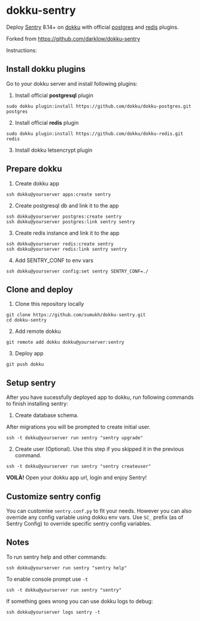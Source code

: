 # dokku-sentry

Deploy [Sentry](https://github.com/getsentry/sentry) 8.14+ on [dokku](http://dokku.viewdocs.io/dokku/) with official [postgres](https://github.com/dokku/dokku-postgres) and [redis](https://github.com/dokku/dokku-redis) plugins.

Forked from https://github.com/darklow/dokku-sentry

Instructions:

## Install dokku plugins

Go to your dokku server and install following plugins:


1) Install official **postgresql** plugin
```
sudo dokku plugin:install https://github.com/dokku/dokku-postgres.git postgres
```

2) Install official **redis** plugin
```
sudo dokku plugin:install https://github.com/dokku/dokku-redis.git redis

```

3) Install dokku letsencrypt plugin


## Prepare dokku


1) Create dokku app
```
ssh dokku@yourserver apps:create sentry
```

2) Create postgresql db and link it to the app
```
ssh dokku@yourserver postgres:create sentry
ssh dokku@yourserver postgres:link sentry sentry
```

3) Create redis instance and link it to the app
```
ssh dokku@yourserver redis:create sentry
ssh dokku@yourserver redis:link sentry sentry
```

4) Add SENTRY_CONF to env vars
```
ssh dokku@yourserver config:set sentry SENTRY_CONF=./
```

## Clone and deploy

1) Clone this repository locally
```
git clone https://github.com/sumukh/dokku-sentry.git
cd dokku-sentry
```

2) Add remote dokku
```
git remote add dokku dokku@yourserver:sentry
```

3) Deploy app
```
git push dokku
```

## Setup sentry

After you have sucessfully deployed app to dokku, run following commands to finish installing sentry:

1) Create database schema.

After migrations you will be prompted to create initial user.

```
ssh -t dokku@yourserver run sentry "sentry upgrade"
```

2) Create user (Optional). Use this step if you skipped it in the previous command.
```
ssh -t dokku@yourserver run sentry "sentry createuser"
```

**VOILÀ!** Open your dokku app url, login and enjoy Sentry!


## Customize sentry config

You can customise `sentry.conf.py` to fit your needs. However you can also override any config variable using dokku env vars. Use `SC_` prefix (as of Sentry Config) to override specific sentry config variables.


## Notes

To run sentry help and other commands:

```
ssh dokku@yourserver run sentry "sentry help"
```

To enable console prompt use `-t`

```
ssh -t dokku@yourserver run sentry "sentry"
```

If something goes wrong you can use dokku logs to debug:

```
ssh dokku@yourserver logs sentry -t
```
